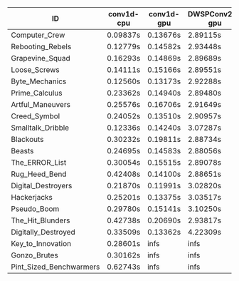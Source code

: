 |ID|conv1d-cpu|conv1d-gpu|DWSPConv2D-gpu|gemm-gpu|avg|
|-|-|-|-|-|-|
|Computer_Crew|0.09837s|0.13676s|2.89115s|1.71450s|1.21019s|
|Rebooting_Rebels|0.12779s|0.14582s|2.93448s|1.71752s|1.23140s|
|Grapevine_Squad|0.16293s|0.14869s|2.89689s|1.73886s|1.23684s|
|Loose_Screws|0.14111s|0.15166s|2.89551s|1.79039s|1.24467s|
|Byte_Mechanics|0.12560s|0.13173s|2.92288s|1.80022s|1.24511s|
|Prime_Calculus|0.23362s|0.14940s|2.89480s|1.72015s|1.24949s|
|Artful_Maneuvers|0.25576s|0.16706s|2.91649s|1.71193s|1.26281s|
|Creed_Symbol|0.24052s|0.13510s|2.90957s|1.77849s|1.26592s|
|Smalltalk_Dribble|0.12336s|0.14240s|3.07287s|1.80136s|1.28500s|
|Blackouts|0.30232s|0.19811s|2.88734s|1.77415s|1.29048s|
|Beasts|0.24695s|0.14583s|2.88056s|1.89249s|1.29146s|
|The_ERROR_List|0.30054s|0.15515s|2.89078s|1.91749s|1.31599s|
|Rug_Heed_Bend|0.42408s|0.14100s|2.88651s|1.87412s|1.33143s|
|Digital_Destroyers|0.21870s|0.11991s|3.02820s|1.97363s|1.33511s|
|Hackerjacks|0.25201s|0.13375s|3.03517s|1.95483s|1.34394s|
|Pseudo_Boom|0.29780s|0.15141s|3.10250s|1.92975s|1.37036s|
|The_Hit_Blunders|0.42738s|0.20690s|2.93817s|1.92863s|1.37527s|
|Digitally_Destroyed|0.33509s|0.13362s|4.22309s|2.54932s|1.81028s|
|Key_to_Innovation|0.28601s|infs|infs|2.59217s|infs|
|Gonzo_Brutes|0.30162s|infs|infs|infs|infs|
|Pint_Sized_Benchwarmers|0.62743s|infs|infs|4.45266s|infs|
